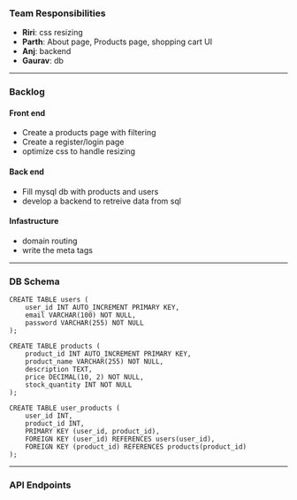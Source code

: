 ### Team Responsibilities

- **Riri**: css resizing 
- **Parth**: About page, Products page, shopping cart UI
- **Anj**: backend 
- **Gaurav**: db

--- 

### Backlog

#### Front end
- Create a products page with filtering 
- Create a register/login page
- optimize css to handle resizing

#### Back end
- Fill mysql db with products and users
- develop a backend to retreive data from sql 

#### Infastructure
- domain routing
- write the meta tags

---

### DB Schema
```
CREATE TABLE users (
    user_id INT AUTO_INCREMENT PRIMARY KEY,
    email VARCHAR(100) NOT NULL,
    password VARCHAR(255) NOT NULL
);

CREATE TABLE products (
    product_id INT AUTO_INCREMENT PRIMARY KEY,
    product_name VARCHAR(255) NOT NULL,
    description TEXT,
    price DECIMAL(10, 2) NOT NULL,
    stock_quantity INT NOT NULL
);

CREATE TABLE user_products (
    user_id INT,
    product_id INT,
    PRIMARY KEY (user_id, product_id),
    FOREIGN KEY (user_id) REFERENCES users(user_id),
    FOREIGN KEY (product_id) REFERENCES products(product_id)
);
```

---

### API Endpoints
